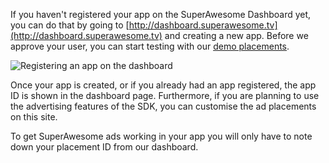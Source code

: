 If you haven't registered your app on the SuperAwesome Dashboard yet, you can do that by going to [http://dashboard.superawesome.tv](http://dashboard.superawesome.tv) and creating a new app. Before we approve your user, you can start testing with our [demo placements](/docs/iossdk/Demo%20Placements).

![](img/dashboard.png "Registering an app on the dashboard")

Once your app is created, or if you already had an app registered, the app ID is shown in the dashboard page. Furthermore, if you are planning to use the advertising features of the SDK, you can customise the ad placements on this site.

To get SuperAwesome ads working in your app you will only have to note down your placement ID from our dashboard.